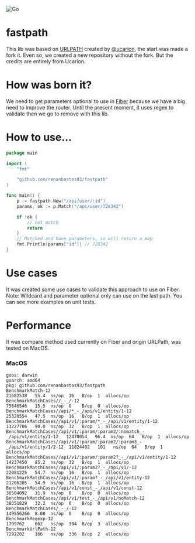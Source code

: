 ![Go](https://github.com/renanbastos93/fastpath/workflows/Go/badge.svg)

# fastpath
This lib was based on [URLPATH](https://github.com/ucarion/urlpath) created by [@ucarion](https://github.com/ucarion), the start was made a fork it. Even so, we created a new repository without the fork. But the credits are entirely from Ucarion.

# How was born it?
We need to get parameters optional to use in [Fiber](https://gofiber.io/) because we have a big need to improve the router. Until the present moment, it uses regex to validate then we go to remove with this lib.

# How to use...
```go 
package main

import (
    "fmt"

    "github.com/renanbastos93/fastpath"
)

func main() {
	p := fastpath.New("/api/user/:id")
    params, ok := p.Match("/api/user/728342")

    if !ok {
        // not match
        return
    }
    // Matched and have parameters, so will return a map
    fmt.Println(params["id"]) // 728342
}
```

# Use cases
It was created some use cases to validate this approach to use on Fiber. Note: Wildcard and parameter optional only can use on the last path. You can see more examples on unit tests.

# Performance
It was compare method used currently on Fiber and origin URLPath, was tested on MacOS.
### MacOS
```
goos: darwin
goarch: amd64
pkg: github.com/renanbastos93/fastpath
BenchmarkMatch-12                                                           21682538   55.4  ns/op  16   B/op  1  allocs/op
BenchmarkMatchCases//_-_/-12                                                75846546   15.5  ns/op  0    B/op  0  allocs/op
BenchmarkMatchCases//api/*_-_/api/v1/entity/1-12                            25320554   47.5  ns/op  16   B/op  1  allocs/op
BenchmarkMatchCases//api/v1/:param/*_-_/api/v1/entity/1-12                  13227706   90.0  ns/op  32   B/op  1  allocs/op
BenchmarkMatchCases//api/v1/:param/:param2/:nomatch_-_/api/v1/entity/1-12   12470054   96.4  ns/op  64   B/op  1  allocs/op
BenchmarkMatchCases//api/v1/:param/:param2/:param3_-_/api/v1/entity/1/2-12  11824402   101   ns/op  64   B/op  1  allocs/op
BenchmarkMatchCases//api/v1/:param/:param2?_-_/api/v1/entity/1-12           14237450   85.2  ns/op  32   B/op  1  allocs/op
BenchmarkMatchCases//api/v1/:param2?_-_/api/v1/-12                          22081225   54.7  ns/op  16   B/op  1  allocs/op
BenchmarkMatchCases//api/v1/:param?_-_/api/v1/entity-12                     21206205   54.9  ns/op  16   B/op  1  allocs/op
BenchmarkMatchCases//api/v1/const_-_/api/v1/const-12                        38504092   31.9  ns/op  0    B/op  0  allocs/op
BenchmarkMatchCases//api/v1/test_-_/api/v1/noMatch-12                       38351829   32.2  ns/op  0    B/op  0  allocs/op
BenchmarkMatchCases/_-_/-12                                                 149556266  8.08  ns/op  0    B/op  0  allocs/op
BenchmarkRegexp-12                                                          1799762    662   ns/op  304  B/op  3  allocs/op
BenchmarkUrlPath-12                                                         7292202    166   ns/op  336  B/op  2  allocs/op
```

